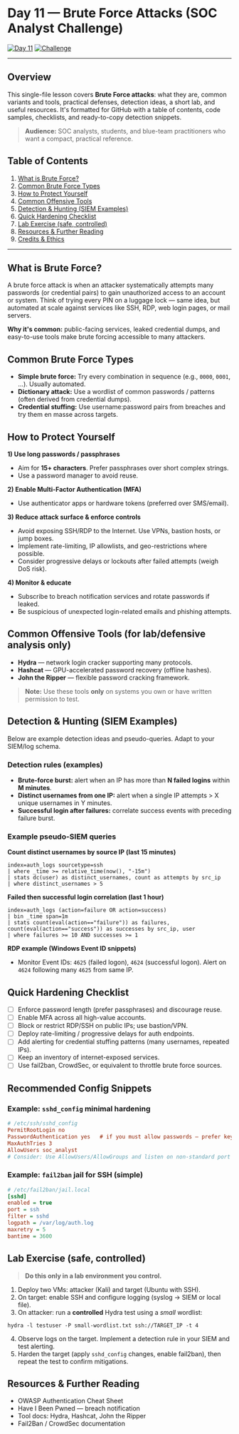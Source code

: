 # Day 11 — Brute Force Attacks (SOC Analyst Challenge)

[![Day 11](https://img.shields.io/badge/Day-11-blue)](./)
[![Challenge](https://img.shields.io/badge/Challenge-SOC--Analyst-orange)](./)

---

## Overview

This single-file lesson covers **Brute Force attacks**: what they are, common variants and tools, practical defenses, detection ideas, a short lab, and useful resources. It's formatted for GitHub with a table of contents, code samples, checklists, and ready-to-copy detection snippets.

> **Audience:** SOC analysts, students, and blue-team practitioners who want a compact, practical reference.

## Table of Contents

1. [What is Brute Force?](#what-is-brute-force)
2. [Common Brute Force Types](#common-brute-force-types)
3. [How to Protect Yourself](#how-to-protect-yourself)
4. [Common Offensive Tools](#common-offensive-tools)
5. [Detection & Hunting (SIEM Examples)](#detection--hunting-siem-examples)
6. [Quick Hardening Checklist](#quick-hardening-checklist)
7. [Lab Exercise (safe, controlled)](#lab-exercise-safe-controlled)
8. [Resources & Further Reading](#resources--further-reading)
9. [Credits & Ethics](#credits--ethics)

---

## What is Brute Force?

A brute force attack is when an attacker systematically attempts many passwords (or credential pairs) to gain unauthorized access to an account or system. Think of trying every PIN on a luggage lock — same idea, but automated at scale against services like SSH, RDP, web login pages, or mail servers.

**Why it's common:** public-facing services, leaked credential dumps, and easy-to-use tools make brute forcing accessible to many attackers.

## Common Brute Force Types

* **Simple brute force:** Try every combination in sequence (e.g., `0000`, `0001`, ...). Usually automated.
* **Dictionary attack:** Use a wordlist of common passwords / patterns (often derived from credential dumps).
* **Credential stuffing:** Use username:password pairs from breaches and try them en masse across targets.

## How to Protect Yourself

**1) Use long passwords / passphrases**

* Aim for **15+ characters**. Prefer passphrases over short complex strings.
* Use a password manager to avoid reuse.

**2) Enable Multi-Factor Authentication (MFA)**

* Use authenticator apps or hardware tokens (preferred over SMS/email).

**3) Reduce attack surface & enforce controls**

* Avoid exposing SSH/RDP to the Internet. Use VPNs, bastion hosts, or jump boxes.
* Implement rate-limiting, IP allowlists, and geo-restrictions where possible.
* Consider progressive delays or lockouts after failed attempts (weigh DoS risk).

**4) Monitor & educate**

* Subscribe to breach notification services and rotate passwords if leaked.
* Be suspicious of unexpected login-related emails and phishing attempts.

## Common Offensive Tools (for lab/defensive analysis only)

* **Hydra** — network login cracker supporting many protocols.
* **Hashcat** — GPU-accelerated password recovery (offline hashes).
* **John the Ripper** — flexible password cracking framework.

> **Note:** Use these tools **only** on systems you own or have written permission to test.

## Detection & Hunting (SIEM Examples)

Below are example detection ideas and pseudo-queries. Adapt to your SIEM/log schema.

### Detection rules (examples)

* **Brute-force burst:** alert when an IP has more than **N failed logins** within **M minutes**.
* **Distinct usernames from one IP:** alert when a single IP attempts > X unique usernames in Y minutes.
* **Successful login after failures:** correlate success events with preceding failure burst.

### Example pseudo-SIEM queries

**Count distinct usernames by source IP (last 15 minutes)**

```
index=auth_logs sourcetype=ssh
| where _time >= relative_time(now(), "-15m")
| stats dc(user) as distinct_usernames, count as attempts by src_ip
| where distinct_usernames > 5
```

**Failed then successful login correlation (last 1 hour)**

```
index=auth_logs (action=failure OR action=success)
| bin _time span=1m
| stats count(eval(action=="failure")) as failures, count(eval(action=="success")) as successes by src_ip, user
| where failures >= 10 AND successes >= 1
```

**RDP example (Windows Event ID snippets)**

* Monitor Event IDs: `4625` (failed logon), `4624` (successful logon). Alert on `4624` following many `4625` from same IP.

## Quick Hardening Checklist

* [ ] Enforce password length (prefer passphrases) and discourage reuse.
* [ ] Enable MFA across all high-value accounts.
* [ ] Block or restrict RDP/SSH on public IPs; use bastion/VPN.
* [ ] Deploy rate-limiting / progressive delays for auth endpoints.
* [ ] Add alerting for credential stuffing patterns (many usernames, repeated IPs).
* [ ] Keep an inventory of internet-exposed services.
* [ ] Use fail2ban, CrowdSec, or equivalent to throttle brute force sources.

## Recommended Config Snippets

### Example: `sshd_config` minimal hardening

```ini
# /etc/ssh/sshd_config
PermitRootLogin no
PasswordAuthentication yes   # if you must allow passwords — prefer key-based auth
MaxAuthTries 3
AllowUsers soc_analyst
# Consider: Use AllowUsers/AllowGroups and listen on non-standard port behind firewall
```

### Example: `fail2ban` jail for SSH (simple)

```ini
# /etc/fail2ban/jail.local
[sshd]
enabled = true
port = ssh
filter = sshd
logpath = /var/log/auth.log
maxretry = 5
bantime = 3600
```

## Lab Exercise (safe, controlled)

> **Do this only in a lab environment you control.**

1. Deploy two VMs: attacker (Kali) and target (Ubuntu with SSH).
2. On target: enable SSH and configure logging (syslog -> SIEM or local file).
3. On attacker: run a **controlled** Hydra test using a *small* wordlist:

```
hydra -l testuser -P small-wordlist.txt ssh://TARGET_IP -t 4
```

4. Observe logs on the target. Implement a detection rule in your SIEM and test alerting.
5. Harden the target (apply `sshd_config` changes, enable fail2ban), then repeat the test to confirm mitigations.

## Resources & Further Reading

* OWASP Authentication Cheat Sheet
* Have I Been Pwned — breach notification
* Tool docs: Hydra, Hashcat, John the Ripper
* Fail2Ban / CrowdSec documentation
